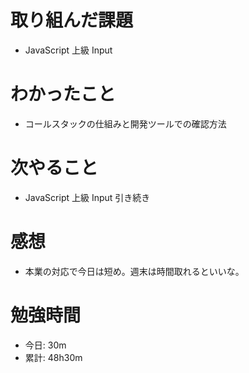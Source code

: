 # 取り組んだ課題
- JavaScript 上級 Input

# わかったこと
- コールスタックの仕組みと開発ツールでの確認方法

# 次やること
- JavaScript 上級 Input 引き続き

# 感想
- 本業の対応で今日は短め。週末は時間取れるといいな。

# 勉強時間
- 今日: 30m
- 累計: 48h30m
